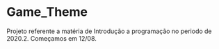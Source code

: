 # Game_Theme
Projeto referente a matéria de Introdução a programação no periodo de 2020.2. Começamos em 12/08.
